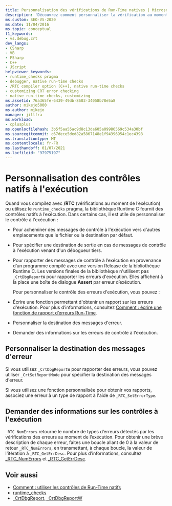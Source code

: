 ```yaml
---
title: Personnalisation des vérifications de Run-Time natives | Microsoft Docs
description: 'Découvrez comment personnaliser la vérification au moment de l’exécution, notamment : spécifier une destination de message, écrire une fonction de rapport d’erreurs et interroger les informations d’erreur.'
ms.custom: SEO-VS-2020
ms.date: 11/04/2016
ms.topic: conceptual
f1_keywords:
- vs.debug.crt
dev_langs:
- CSharp
- VB
- FSharp
- C++
- JScript
helpviewer_keywords:
- runtime_checks pragma
- debugger, native run-time checks
- /RTC compiler option [C++], native run-time checks
- customizing CRT error checking
- native run-time checks, customizing
ms.assetid: 76a365fe-6439-49db-8603-34058b78e5a8
author: mikejo5000
ms.author: mikejo
manager: jillfra
ms.workload:
- cplusplus
ms.openlocfilehash: 3b5f5aa55ac9d8c13da605a09986569c534a30bf
ms.sourcegitcommit: c67dece5ded82a5867148e1f94396954c1ec4398
ms.translationtype: MT
ms.contentlocale: fr-FR
ms.lasthandoff: 01/07/2021
ms.locfileid: "97975197"
---
```

# <a name="native-run-time-checks-customization"></a>Personnalisation des contrôles natifs à l'exécution
Quand vous compilez avec **/RTC** (vérifications au moment de l’exécution) ou utilisez le `runtime_checks` pragma, la bibliothèque Runtime C fournit des contrôles natifs à l’exécution. Dans certains cas, il est utile de personnaliser le contrôle à l'exécution :

- Pour acheminer des messages de contrôle à l'exécution vers d'autres emplacements que le fichier ou la destination par défaut.

- Pour spécifier une destination de sortie en cas de messages de contrôle à l'exécution venant d'un débogueur tiers.

- Pour rapporter des messages de contrôle à l’exécution en provenance d’un programme compilé avec une version Release de la bibliothèque Runtime C. Les versions finales de la bibliothèque n'utilisent pas `_CrtDbgReportW` pour rapporter les erreurs d'exécution. Elles affichent à la place une boîte de dialogue **Assert** par erreur d’exécution.

  Pour personnaliser le contrôle des erreurs d'exécution, vous pouvez :

- Écrire une fonction permettant d'obtenir un rapport sur les erreurs d'exécution. Pour plus d’informations, consultez [Comment : écrire une fonction de rapport d’erreurs Run-Time](../debugger/how-to-write-a-run-time-error-reporting-function.md).

- Personnaliser la destination des messages d'erreur.

- Demander des informations sur les erreurs de contrôle à l'exécution.

## <a name="customize-the-error-message-destination"></a>Personnaliser la destination des messages d'erreur
 Si vous utilisez `_CrtDbgReportW` pour rapporter des erreurs, vous pouvez utiliser `_CrtSetReportMode` pour spécifier la destination des messages d'erreur.

 Si vous utilisez une fonction personnalisée pour obtenir vos rapports, associez une erreur à un type de rapport à l'aide de `_RTC_SetErrorType`.

## <a name="query-for-information-about-run-time-checks"></a>Demander des informations sur les contrôles à l'exécution
 `_RTC_NumErrors` retourne le nombre de types d’erreurs détectés par les vérifications des erreurs au moment de l’exécution. Pour obtenir une brève description de chaque erreur, faites une boucle allant de 0 à la valeur de retour `_RTC_NumErrors`, en transmettant, à chaque boucle, la valeur de l'itération à `_RTC_GetErrDesc`. Pour plus d’informations, consultez [_RTC_NumErrors](/cpp/c-runtime-library/reference/rtc-numerrors) et [_RTC_GetErrDesc](/cpp/c-runtime-library/reference/rtc-geterrdesc).

## <a name="see-also"></a>Voir aussi
- [Comment : utiliser les contrôles de Run-Time natifs](../debugger/how-to-use-native-run-time-checks.md)
- [runtime_checks](/cpp/preprocessor/runtime-checks)
- [_CrtDbgReport, _CrtDbgReportW](/cpp/c-runtime-library/reference/crtdbgreport-crtdbgreportw)